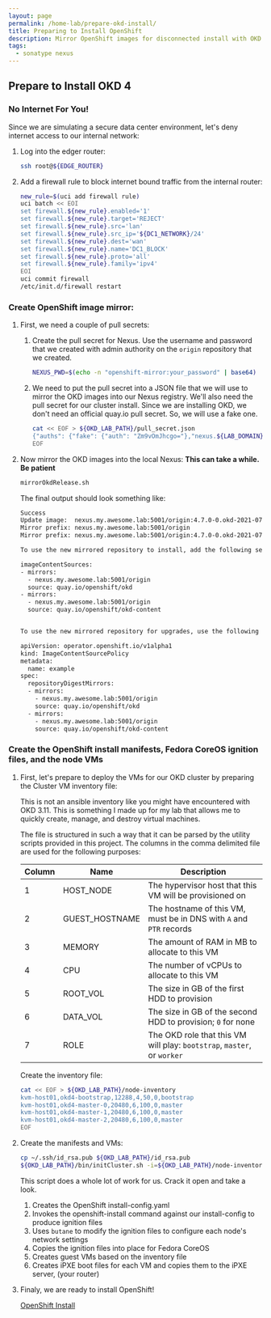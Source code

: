 ```yaml
---
layout: page
permalink: /home-lab/prepare-okd-install/
title: Preparing to Install OpenShift
description: Mirror OpenShift images for disconnected install with OKD
tags:
  - sonatype nexus
---
```

## Prepare to Install OKD 4

### No Internet For You!

Since we are simulating a secure data center environment, let's deny internet access to our internal network:

1. Log into the edger router:

   ```bash
   ssh root@${EDGE_ROUTER}
   ```

1. Add a firewall rule to block internet bound traffic from the internal router:

   ```bash
   new_rule=$(uci add firewall rule) 
   uci batch << EOI
   set firewall.${new_rule}.enabled='1'
   set firewall.${new_rule}.target='REJECT'
   set firewall.${new_rule}.src='lan'
   set firewall.${new_rule}.src_ip='${DC1_NETWORK}/24'
   set firewall.${new_rule}.dest='wan'
   set firewall.${new_rule}.name='DC1_BLOCK'
   set firewall.${new_rule}.proto='all'
   set firewall.${new_rule}.family='ipv4'
   EOI
   uci commit firewall
   /etc/init.d/firewall restart
   ```

### Create OpenShift image mirror:

1. First, we need a couple of pull secrets:

   1. Create the pull secret for Nexus.  Use the username and password that we created with admin authority on the `origin` repository that we created.

      ```bash
      NEXUS_PWD=$(echo -n "openshift-mirror:your_password" | base64)
      ```

   1. We need to put the pull secret into a JSON file that we will use to mirror the OKD images into our Nexus registry.  We'll also need the pull secret for our cluster install.  Since we are installing OKD, we don't need an official quay.io pull secret.  So, we will use a fake one.

      ```bash
      cat << EOF > ${OKD_LAB_PATH}/pull_secret.json
      {"auths": {"fake": {"auth": "Zm9vOmJhcgo="},"nexus.${LAB_DOMAIN}:5001": {"auth": "${NEXUS_PWD}"}}}
      EOF
      ```

1. Now mirror the OKD images into the local Nexus: __This can take a while.  Be patient__

   ```bash
   mirrorOkdRelease.sh
   ```

   The final output should look something like:

   ```bash
   Success
   Update image:  nexus.my.awesome.lab:5001/origin:4.7.0-0.okd-2021-07-03-190901
   Mirror prefix: nexus.my.awesome.lab:5001/origin
   Mirror prefix: nexus.my.awesome.lab:5001/origin:4.7.0-0.okd-2021-07-03-190901

   To use the new mirrored repository to install, add the following section to the install-config.yaml:

   imageContentSources:
   - mirrors:
     - nexus.my.awesome.lab:5001/origin
     source: quay.io/openshift/okd
   - mirrors:
     - nexus.my.awesome.lab:5001/origin
     source: quay.io/openshift/okd-content


   To use the new mirrored repository for upgrades, use the following to create an ImageContentSourcePolicy:

   apiVersion: operator.openshift.io/v1alpha1
   kind: ImageContentSourcePolicy
   metadata:
     name: example
   spec:
     repositoryDigestMirrors:
     - mirrors:
       - nexus.my.awesome.lab:5001/origin
       source: quay.io/openshift/okd
     - mirrors:
       - nexus.my.awesome.lab:5001/origin
       source: quay.io/openshift/okd-content    
   ```

### Create the OpenShift install manifests, Fedora CoreOS ignition files, and the node VMs

1. First, let's prepare to deploy the VMs for our OKD cluster by preparing the Cluster VM inventory file:

   This is not an ansible inventory like you might have encountered with OKD 3.11.  This is something I made up for my lab that allows me to quickly create, manage, and destroy virtual machines.

   The file is structured in such a way that it can be parsed by the utility scripts provided in this project.  The columns in the comma delimited file are used for the following purposes:

   | Column | Name | Description |
   |-|-|-|
   | 1 | HOST_NODE  | The hypervisor host that this VM will be provisioned on |
   | 2 | GUEST_HOSTNAME | The hostname of this VM, must be in DNS with `A` and `PTR` records |
   | 3 | MEMORY | The amount of RAM in MB to allocate to this VM |
   | 4 | CPU | The number of vCPUs to allocate to this VM |
   | 5 | ROOT_VOL | The size in GB of the first HDD to provision |
   | 6 | DATA_VOL | The size in GB of the second HDD to provision; `0` for none |
   | 7 | ROLE | The OKD role that this VM will play: `bootstrap`, `master`, or `worker` |

   Create the inventory file:

   ```bash
   cat << EOF > ${OKD_LAB_PATH}/node-inventory
   kvm-host01,okd4-bootstrap,12288,4,50,0,bootstrap
   kvm-host01,okd4-master-0,20480,6,100,0,master
   kvm-host01,okd4-master-1,20480,6,100,0,master
   kvm-host01,okd4-master-2,20480,6,100,0,master
   EOF
   ```

1. Create the manifests and VMs:

   ```bash
   cp ~/.ssh/id_rsa.pub ${OKD_LAB_PATH}/id_rsa.pub
   ${OKD_LAB_PATH}/bin/initCluster.sh -i=${OKD_LAB_PATH}/node-inventory -c=1
   ```

    This script does a whole lot of work for us.  Crack it open and take a look.

    1. Creates the OpenShift install-config.yaml
    1. Invokes the openshift-install command against our install-config to produce ignition files
    1. Uses `butane` to modify the ignition files to configure each node's network settings
    1. Copies the ignition files into place for Fedora CoreOS
    1. Creates guest VMs based on the inventory file
    1. Creates iPXE boot files for each VM and copies them to the iPXE server, (your router)

1. Finaly, we are ready to install OpenShift!

   [OpenShift Install](/home-lab/install-okd)

